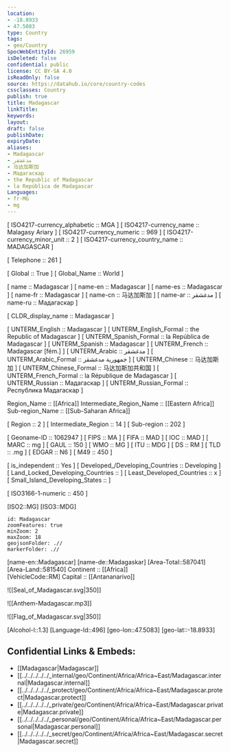 ```yaml
---
location:
- -18.8933
- 47.5083
type: Country
tags:
- geo/Country
SpocWebEntityId: 26959
isDeleted: false
confidential: public
license: CC BY-SA 4.0
isReadOnly: false
source: https://datahub.io/core/country-codes
cssclasses: Country
publish: true
title: Madagascar
linkTitle: 
keywords: 
layout: 
draft: false
publishDate: 
expiryDate: 
aliases:
- Madagascar
- مدغشقر
- 马达加斯加
- Мадагаскар
- the Republic of Madagascar
- la República de Madagascar
Languages:
- fr-MG
- mg
---
```



[	ISO4217-currency_alphabetic	 :: MGA ] 
[	ISO4217-currency_name	 :: Malagasy Ariary ] 
[	ISO4217-currency_numeric	 :: 969 ] 
[	ISO4217-currency_minor_unit	 :: 2 ] 
[	ISO4217-currency_country_name	 :: MADAGASCAR ] 

[	Telephone	 :: 261 ] 

[	Global	 :: True ] 
[	Global_Name	 :: World ] 

[	name	 :: Madagascar ] 
[	name-en	 :: Madagascar ] 
[	name-es	 :: Madagascar ] 
[	name-fr	 :: Madagascar ] 
[	name-cn	 :: 马达加斯加 ] 
[	name-ar	 :: مدغشقر ] 
[	name-ru	 :: Мадагаскар ] 

[	CLDR_display_name	 :: Madagascar ] 

[	UNTERM_English	 :: Madagascar ] 
[	UNTERM_English_Formal	 :: the Republic of Madagascar ] 
[	UNTERM_Spanish_Formal	 :: la República de Madagascar ] 
[	UNTERM_Spanish	 :: Madagascar ] 
[	UNTERM_French	 :: Madagascar [fém.] ] 
[	UNTERM_Arabic	 :: مدغشقر ] 
[	UNTERM_Arabic_Formal	 :: جمهورية مدغشقر ] 
[	UNTERM_Chinese	 :: 马达加斯加 ] 
[	UNTERM_Chinese_Formal	 :: 马达加斯加共和国 ] 
[	UNTERM_French_Formal	 :: la République de Madagascar ] 
[	UNTERM_Russian	 :: Мадагаскар ] 
[	UNTERM_Russian_Formal	 :: Республика Мадагаскар ] 

Region_Name ::  [[Africa]] 
Intermediate_Region_Name ::  [[Eastern Africa]] 
Sub-region_Name ::  [[Sub-Saharan Africa]] 

[	Region	 :: 2 ] 
[	Intermediate_Region	 :: 14 ] 
[	Sub-region	 :: 202 ] 

[	Geoname-ID	 :: 1062947 ] 
[	FIPS	 :: MA ] 
[	FIFA	 :: MAD ] 
[	IOC	 :: MAD ] 
[	MARC	 :: mg ] 
[	GAUL	 :: 150 ] 
[	WMO	 :: MG ] 
[	ITU	 :: MDG ] 
[	DS	 :: RM ] 
[	TLD	 :: .mg ] 
[	EDGAR	 :: N6 ] 
[	M49	 :: 450 ] 

[	is_independent	 :: Yes ] 
[	Developed_/Developing_Countries	 :: Developing ] 
[	Land_Locked_Developing_Countries	 ::  ] 
[	Least_Developed_Countries	 :: x ] 
[	Small_Island_Developing_States	 ::  ] 

[	ISO3166-1-numeric	 :: 450 ] 



[ISO2::MG] 
[ISO3::MDG] 
```leaflet
id: Madagascar
zoomFeatures: true 
minZoom: 2 
maxZoom: 18
geojsonFolder: .//
markerFolder: .//
```

[name-en::Madagascar] 
[name-de::Madagaskar] 
[Area-Total::587041] 
[Area-Land::581540] 
Continent :: [[Africa]]  
[VehicleCode::RM] 
Capital :: [[Antananarivo]]  

![[Seal_of_Madagascar.svg|350]] 

![[Anthem-Madagascar.mp3]] 

![[Flag_of_Madagascar.svg|350]] 

[Alcohol-l::1.3] 
[Language-Id::496] 
[geo-lon::47.5083] 
[geo-lat::-18.8933] 



## Confidential Links & Embeds: 
- [[Madagascar|Madagascar]] 
- [[../../../../../_internal/geo/Continent/Africa/Africa~East/Madagascar.internal|Madagascar.internal]] 
- [[../../../../../_protect/geo/Continent/Africa/Africa~East/Madagascar.protect|Madagascar.protect]] 
- [[../../../../../_private/geo/Continent/Africa/Africa~East/Madagascar.private|Madagascar.private]] 
- [[../../../../../_personal/geo/Continent/Africa/Africa~East/Madagascar.personal|Madagascar.personal]] 
- [[../../../../../_secret/geo/Continent/Africa/Africa~East/Madagascar.secret|Madagascar.secret]] 
